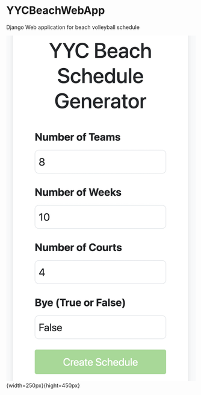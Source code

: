 # YYCBeachWebApp
Django Web application for beach volleyball schedule

![text](homePage.png "home"){width=250px}{hight=450px}